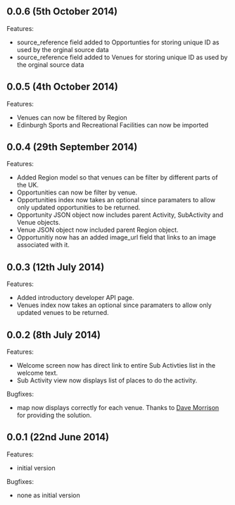 ## 0.0.6 (5th October 2014)

Features:

 - source_reference field added to Opportunties for storing unique ID as used by the orginal source data
 - source_reference field added to Venues for storing unique ID as used by the orginal source data

## 0.0.5 (4th October 2014)

Features:

 - Venues can now be filtered by Region
 - Edinburgh Sports and Recreational Facilities can now be imported

## 0.0.4 (29th September 2014)

Features:

 - Added Region model so that venues can be filter by different parts of the UK.
 - Opportunities can now be filter by venue.
 - Opportunities index now takes an optional since paramaters to allow only updated opportunities to be returned.
 - Opportunity JSON object now includes parent Activity, SubActivity and Venue objects.
 - Venue JSON object now included parent Region object.
 - Opportunitiy now has an added image_url field that links to an image associated with it.

## 0.0.3 (12th July 2014)

Features:

 - Added introductory developer API page.
 - Venues index now takes an optional since paramaters to allow only updated venues to be returned.

## 0.0.2 (8th July 2014)

Features:

 - Welcome screen now has direct link to entire Sub Activties list in the welcome text.
 - Sub Activity view now displays list of places to do the activity.

Bugfixes:

 - map now displays correctly for each venue. Thanks to [Dave Morrison](https://github.com/davemor) for providing the solution.

## 0.0.1 (22nd June 2014)

Features:

  - initial version

Bugfixes:

  - none as initial version


